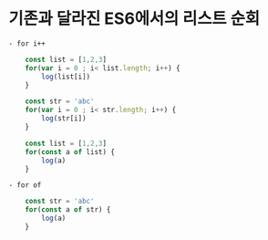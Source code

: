 # 기존과 달라진 ES6에서의 리스트 순회
    - for i++
```javascript
    const list = [1,2,3]
    for(var i = 0 ; i< list.length; i++) {
        log(list[i])
    }
```

```javascript
    const str = 'abc'
    for(var i = 0 ; i< str.length; i++) {
        log(str[i])
    }
```

```javascript
    const list = [1,2,3]
    for(const a of list) {
        log(a)
    }
```

    - for of
```javascript
    const str = 'abc'
    for(const a of str) {
        log(a)
    }
```
